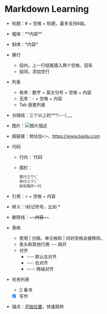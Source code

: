 # Markdown Learning

- 标题：\# + 空格 + 标题，最多支持6级。
- 粗体：\*\*内容\*\*
- 斜体：\*内容\*
- 换行
  - 段内，上一行结尾插入两个空格、回车
  - 段间，添加空行
- 列表
  - 有序：数字 + 英文句号 + 空格 + 内容
  - 无序：\- + 空格 + 内容
  - Tab 嵌套列表
- 分隔线：三个以上的\***/\---/\___
- 图片：![图片描述](图片位置)
- 超链接：地址加\<\>，<https://www.baidu.com>
- 代码
  - 行内：\`代码\`
  - 围栏：

    ```c++
    首行三个\`
    末行三个\`
    前后隔开一行
    ```

- 引用：\> + 空格 + 内容
- 转义：\标记符号，比如 \*
- 删除线：\~~~~内容~~\~~
- 表格
  - 使用 | 分隔，单元格和 | 间的空格会被移除。
  - 表头和其他行用 \--- 隔开
  - 对齐
    - :--- 默认左对齐
    - ---: 右对齐
    - :---: 两端对齐
- 任务列表
  - [] 看书
  - [x] 写作
- 锚点：[开始位置](#markdown-learning)，快速跳转
